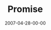 ---
layout: message
category: message
series: "Ghost"
title: "Promise"
date: 2007-04-28-00-00
message_id: 21
audio: "http://s3.amazonaws.com/crossroads-media/media/legacy/mp3/Ghost_04_Promise_04-29-07_wells.mp3"
audio-duration: "25:02"
explicit: "N"
---